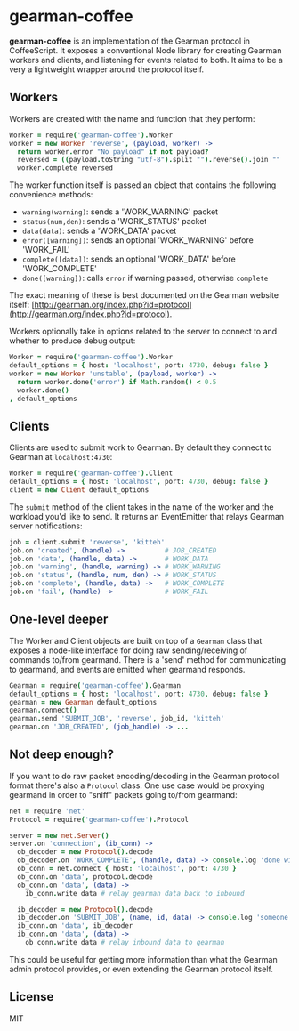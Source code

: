 # gearman-coffee

**gearman-coffee** is an implementation of the Gearman protocol in CoffeeScript. It exposes a conventional Node library for creating Gearman workers and clients, and listening for events related to both. It aims to be a very a lightweight wrapper around the protocol itself.

## Workers

Workers are created with the name and function that they perform:

```coffeescript
Worker = require('gearman-coffee').Worker
worker = new Worker 'reverse', (payload, worker) ->
  return worker.error "No payload" if not payload?
  reversed = ((payload.toString "utf-8").split "").reverse().join ""
  worker.complete reversed
```

The worker function itself is passed an object that contains the following convenience methods:

 * `warning(warning)`: sends a 'WORK_WARNING' packet
 * `status(num,den)`: sends a 'WORK_STATUS' packet
 * `data(data)`: sends a 'WORK_DATA' packet
 * `error([warning])`: sends an optional 'WORK_WARNING' before 'WORK_FAIL'
 * `complete([data])`: sends an optional 'WORK_DATA' before 'WORK_COMPLETE'
 * `done([warning])`: calls `error` if warning passed, otherwise `complete`

The exact meaning of these is best documented on the Gearman website itself: [http://gearman.org/index.php?id=protocol](http://gearman.org/index.php?id=protocol).

Workers optionally take in options related to the server to connect to and whether to produce debug output:

```coffeescript
Worker = require('gearman-coffee').Worker
default_options = { host: 'localhost', port: 4730, debug: false }
worker = new Worker 'unstable', (payload, worker) ->
  return worker.done('error') if Math.random() < 0.5
  worker.done()
, default_options
```

## Clients

Clients are used to submit work to Gearman. By default they connect to Gearman at `localhost:4730`:

```coffeescript
Worker = require('gearman-coffee').Client
default_options = { host: 'localhost', port: 4730, debug: false }
client = new Client default_options
```

The `submit` method of the client takes in the name of the worker and the workload you'd like to send. It returns an EventEmitter that relays Gearman server notifications:

```coffeescript
job = client.submit 'reverse', 'kitteh'
job.on 'created', (handle) ->          # JOB_CREATED
job.on 'data', (handle, data) ->       # WORK_DATA
job.on 'warning', (handle, warning) -> # WORK_WARNING
job.on 'status', (handle, num, den) -> # WORK_STATUS
job.on 'complete', (handle, data) ->   # WORK_COMPLETE
job.on 'fail', (handle) ->             # WORK_FAIL
```

## One-level deeper

The Worker and Client objects are built on top of a `Gearman` class that exposes a node-like interface for doing raw sending/receiving of commands to/from gearmand. There is a 'send' method for communicating to gearmand, and events are emitted when gearmand responds.

```coffeescript
Gearman = require('gearman-coffee').Gearman
default_options = { host: 'localhost', port: 4730, debug: false }
gearman = new Gearman default_options
gearman.connect()
gearman.send 'SUBMIT_JOB', 'reverse', job_id, 'kitteh'
gearman.on 'JOB_CREATED', (job_handle) -> ...
```

## Not deep enough?

If you want to do raw packet encoding/decoding in the Gearman protocol format there's also a `Protocol` class. One use case would be proxying gearmand in order to "sniff" packets going to/from gearmand:

```coffeescript
net = require 'net'
Protocol = require('gearman-coffee').Protocol

server = new net.Server()
server.on 'connection', (ib_conn) ->
  ob_decoder = new Protocol().decode
  ob_decoder.on 'WORK_COMPLETE', (handle, data) -> console.log 'done with job!'
  ob_conn = net.connect { host: 'localhost', port: 4730 }
  ob_conn.on 'data', protocol.decode
  ob_conn.on 'data', (data) ->
    ib_conn.write data # relay gearman data back to inbound

  ib_decoder = new Protocol().decode
  ib_decoder.on 'SUBMIT_JOB', (name, id, data) -> console.log 'someone is submitting a job!'
  ib_conn.on 'data', ib_decoder
  ib_conn.on 'data', (data) ->
    ob_conn.write data # relay inbound data to gearman
```

This could be useful for getting more information than what the Gearman admin protocol provides, or even extending the Gearman protocol itself.

## License

MIT
